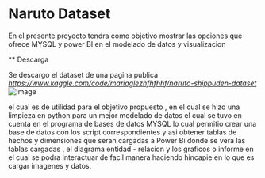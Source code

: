 # Naruto Dataset
  En el presente proyecto tendra como objetivo mostrar las opciones que ofrece MYSQL y power BI en el modelado de datos y visualizacion

** Descarga 


  Se descargo el dataset de una pagina publica 
  *https://www.kaggle.com/code/mariaglezhfhfhhf/naruto-shippuden-dataset*
  ![image](https://github.com/38215290/Naruto/assets/127343400/52c93d31-a7d1-413b-b495-c14a6eebe524)

  el cual es de utilidad para el objetivo propuesto , en el cual se hizo una limpieza en python para un mejor modelado de datos el cual se tuvo en cuenta en el programa de bases de datos MYSQL lo cual permitio crear una base de datos con los script correspondientes y asi obtener tablas de hechos y dimensiones que seran cargadas a Power Bi  donde se vera las tablas cargadas , el diagrama entidad - relacion y los graficos o informe en el cual se podra interactuar de facil manera haciendo hincapie en lo que es cargar imagenes y datos. 
